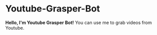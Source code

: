 # Youtube-Grasper-Bot
<b>Hello, I'm Youtube Grasper Bot!</b>
You can use me to grab videos from Youtube.
